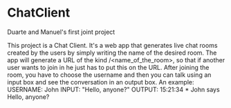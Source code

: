 # ChatClient
Duarte and Manuel's first joint project

This project is a Chat Client.
It's a web app that generates live chat rooms created by the users by simply writing the name of the desired room. The app
will generate a URL of the kind <domain>/<name_of_the_room>, so that if another user wants to join in he just has to put
this on the URL.
After joining the room, you have to choose the username and then you can talk using an input box and see the conversation
in an output box. An example:
USERNAME: John
INPUT: "Hello, anyone?"
OUTPUT: 15:21:34 * John says Hello, anyone?


